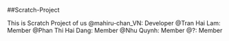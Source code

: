 ##Scratch-Project


<Heading>
<bold> This is Scratch Project of us 
@mahiru-chan_VN: Developer
@Tran Hai Lam: Member
@Phan Thi Hai Dang: Member
@Nhu Quynh: Member
@?: Member </bold>
</heading>
